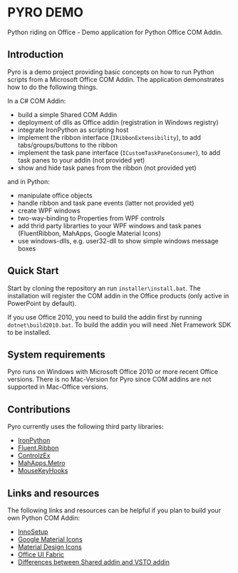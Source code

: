 # PYRO DEMO

Python riding on Office - Demo application for Python Office COM Addin.


## Introduction

Pyro is a demo project providing basic concepts on how to run Python scripts from a Microsoft Office COM Addin.
The application demonstrates how to do the following things.

In a C# COM Addin:

  * build a simple Shared COM Addin
  * deployment of dlls as Office addin (registration in Windows registry)
  * integrate IronPython as scripting host
  * implement the ribbon interface (`IRibbonExtensibility`), to add tabs/groups/buttons to the ribbon
  * implement the task pane interface (`ICustomTaskPaneConsumer`), to add task panes to your addin (not provided yet)
  * show and hide task panes from the ribbon (not provided yet)

and in Python:
  
  * manipulate office objects
  * handle ribbon and task pane events (latter not provided yet)
  * create WPF windows
  * two-way-binding to Properties from WPF controls
  * add thrid party librarties to your WPF windows and task panes (FluentRibbon, MahApps,  Google Material Icons)
  * use windows-dlls, e.g. user32-dll to show simple windows message boxes


## Quick Start

Start by cloning the repository an run `installer\install.bat`.
The installation will register the COM addin in the Office products (only active in PowerPoint by default).

If you use Office 2010, you need to build the addin first by running `dotnet\build2010.bat`.
To build the addin you will need .Net Framework SDK to be installed.


## System requirements

Pyro runs on Windows with Microsoft Office 2010 or more recent Office versions. There is no Mac-Version for Pyro since COM addins are not supported in Mac-Office versions.


## Contributions

Pyro currently uses the following third party libraries:

 * [IronPython](https://github.com/IronLanguages/ironpython2)
 * [Fluent.Ribbon](https://github.com/fluentribbon/Fluent.Ribbon)
 * [ControlzEx](https://github.com/ControlzEx/ControlzEx)
 * [MahApps.Metro](https://github.com/MahApps/MahApps.Metro)
 * [MouseKeyHooks](https://github.com/gmamaladze/globalmousekeyhook)
 
 
## Links and resources

The following links and resources can be helpful if you plan to build your own Python COM Addin:

 * [InnoSetup](http://www.jrsoftware.org/isinfo.php)
 * [Google Material Icons](https://material.io/tools/icons/)
 * [Material Design Icons](https://materialdesignicons.com/)
 * [Office UI Fabric](https://developer.microsoft.com/de-de/fabric#/)
 * [Differences between Shared addin and VSTO addin](https://social.msdn.microsoft.com/Forums/vstudio/en-US/3f97705a-6052-4296-a10a-bfa3a39ab4e7/shared-addin-vs-vsto-addin-whats-the-difference-betweenhow-can-i-tell-if-im-developing)

